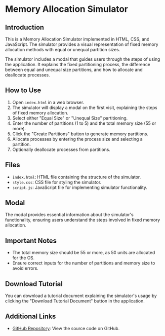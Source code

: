 # Memory Allocation Simulator

## Introduction

This is a Memory Allocation Simulator implemented in HTML, CSS, and JavaScript. The simulator provides a visual representation of fixed memory allocation methods with equal or unequal partition sizes.

The simulator includes a modal that guides users through the steps of using the application. It explains the fixed partitioning process, the difference between equal and unequal size partitions, and how to allocate and deallocate processes.

## How to Use

1. Open `index.html` in a web browser.
2. The simulator will display a modal on the first visit, explaining the steps of fixed memory allocation.
3. Select either "Equal Size" or "Unequal Size" partitioning.
4. Enter the number of partitions (1 to 5) and the total memory size (55 or more).
5. Click the "Create Partitions" button to generate memory partitions.
6. Allocate processes by entering the process size and selecting a partition.
7. Optionally deallocate processes from partitions.

## Files

- `index.html`: HTML file containing the structure of the simulator.
- `style.css`: CSS file for styling the simulator.
- `script.js`: JavaScript file for implementing simulator functionality.

## Modal

The modal provides essential information about the simulator's functionality, ensuring users understand the steps involved in fixed memory allocation.

## Important Notes

- The total memory size should be 55 or more, as 50 units are allocated for the OS.
- Ensure correct inputs for the number of partitions and memory size to avoid errors.

## Download Tutorial

You can download a tutorial document explaining the simulator's usage by clicking the "Download Tutorial Document" button in the application.

## Additional Links

- [GitHub Repository](https://github.com/anasamir2101/Fixed-Memory-Allocation-Methods): View the source code on GitHub.


